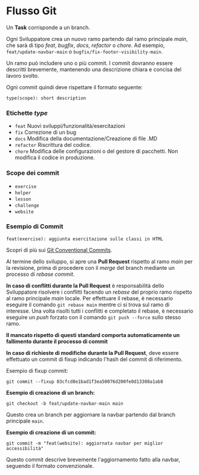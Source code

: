 <!-- @format -->

# Flusso Git

Un **Task** corrisponde a un branch.

Ogni Sviluppatore crea un nuovo ramo partendo dal ramo principale _main_, che sarà di tipo _feat_, _bugfix_, _docs_, _refactor_ o _chore_. Ad esempio, `feat/update-navbar-main` o `bugfix/fix-footer-visibility-main`.

Un ramo può includere uno o più commit. I commit dovranno essere descritti brevemente, mantenendo una descrizione chiara e concisa del lavoro svolto.

Ogni commit quindi deve rispettare il formato seguente:

```
type(scope): short description
```

### Etichette _type_

- `feat` Nuovi sviluppi/funzionalità/esercitazioni
- `fix` Correzione di un bug
- `docs` Modifica della documentazione/Creazione di file .MD
- `refactor` Riscrittura del codice.
- `chore` Modifica delle configurazioni o del gestore di pacchetti. Non modifica il codice in produzione.

### Scope dei commit

- `exercise`
- `helper`
- `lesson`
- `challenge`
- `website`

### Esempio di Commit

```
feat(exercise): aggiunta esercitazione sulle classi in HTML
```

Scopri di più sui [Git Conventional Commits](https://www.conventionalcommits.org/en/v1.0.0/).

Al termine dello sviluppo, si apre una **Pull Request** rispetto al ramo _main_ per la revisione, prima di procedere con il _merge_ del branch mediante un processo di _rebase commit_.

**In caso di conflitti durante la Pull Request** è responsabilità dello Sviluppatore risolvere i conflitti facendo un _rebase_ del proprio ramo rispetto al ramo principale _main_ locale. Per effettuare il rebase, è necessario eseguire il comando `git rebase main` mentre ci si trova sul ramo di interesse. Una volta risolti tutti i conflitti e completato il rebase, è necessario eseguire un _push_ forzato con il comando `git push --force` sullo stesso ramo.

**Il mancato rispetto di questi standard comporta automaticamente un fallimento durante il processo di commit**

**In caso di richieste di modifiche durante la Pull Request**, deve essere effettuato un commit di fixup indicando l'hash del commit di riferimento.

Esempio di fixup commit:

```
git commit --fixup 03cfcd8e1bad1f3ea50076d200fe0d13308a1ab8
```

**Esempio di creazione di un branch:**

```
git checkout -b feat/update-navbar-main main
```

Questo crea un branch per aggiornare la navbar partendo dal branch principale `main`.

**Esempio di creazione di un commit:**

```
git commit -m "feat(website): aggiornata navbar per miglior accessibilità"
```

Questo commit descrive brevemente l'aggiornamento fatto alla navbar, seguendo il formato convenzionale.
